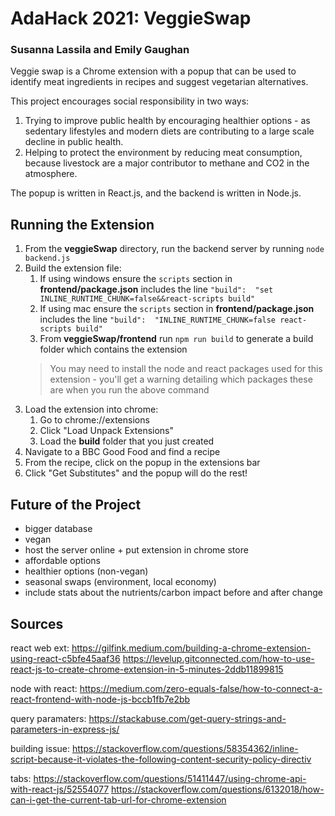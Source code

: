 #  AdaHack 2021: VeggieSwap
###  Susanna Lassila and Emily Gaughan

Veggie swap is a Chrome extension with a popup that can be used to identify meat ingredients in recipes and suggest vegetarian alternatives. 

This project encourages social responsibility in two ways:
1. Trying to improve public health by encouraging healthier options - as sedentary lifestyles and modern diets are contributing to a large scale decline in public health. 
2. Helping to protect the environment by reducing meat consumption, because livestock are a major contributor to methane and CO2 in the atmosphere.

The popup is written in React.js, and the backend is written in Node.js.


## Running the Extension

1. From the **veggieSwap** directory, run the backend server by running `node backend.js`
2. Build the extension file:
	1.  If using windows ensure the `scripts` section in **frontend/package.json** includes the line `"build":  "set INLINE_RUNTIME_CHUNK=false&&react-scripts build"`
	2. If using mac ensure the `scripts` section in **frontend/package.json** includes the line `"build":  "INLINE_RUNTIME_CHUNK=false react-scripts build"`
	3. From **veggieSwap/frontend** run `npm run build` to generate a build folder which contains the extension
    > You may need to install the node and react packages used for this extension - you'll get a warning detailing which packages these are when you run the above command
3. Load the extension into chrome:
	1. Go to chrome://extensions
	2. Click "Load Unpack Extensions"
	3.  Load the **build** folder that you just created
4. Navigate to a BBC Good Food and find a recipe
5. From the recipe, click on the popup in the extensions bar 
6. Click "Get Substitutes" and the popup will do the rest!

## Future of the Project

* bigger database
* vegan
* host the server online + put extension in chrome store
* affordable options
* healthier options (non-vegan)
* seasonal swaps (environment, local economy)
* include stats about the nutrients/carbon impact before and after change


## Sources 

react web ext:
https://gilfink.medium.com/building-a-chrome-extension-using-react-c5bfe45aaf36
https://levelup.gitconnected.com/how-to-use-react-js-to-create-chrome-extension-in-5-minutes-2ddb11899815

node with react:
https://medium.com/zero-equals-false/how-to-connect-a-react-frontend-with-node-js-bccb1fb7e2bb

query paramaters:
https://stackabuse.com/get-query-strings-and-parameters-in-express-js/

building issue: https://stackoverflow.com/questions/58354362/inline-script-because-it-violates-the-following-content-security-policy-directiv

tabs:
https://stackoverflow.com/questions/51411447/using-chrome-api-with-react-js/52554077
https://stackoverflow.com/questions/6132018/how-can-i-get-the-current-tab-url-for-chrome-extension
